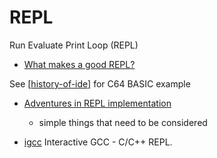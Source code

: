 REPL
====

Run Evaluate Print Loop (REPL)

* [What makes a good REPL?](https://vvvvalvalval.github.io/posts/what-makes-a-good-repl.html)

See [[history-of-ide]] for C64 BASIC example

* [Adventures in REPL implementation](https://tonsky.me/blog/clojure-sublimed-3/)
    * simple things that need to be considered

* [igcc](https://github.com/alexandru-dinu/igcc) Interactive GCC - C/C++ REPL. 

[//begin]: # "Autogenerated link references for markdown compatibility"
[history-of-ide]: history-of-ide.md "History of IDE"
[//end]: # "Autogenerated link references"